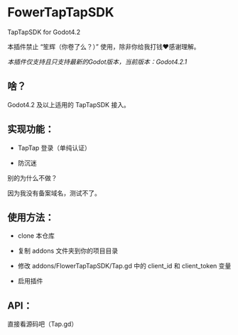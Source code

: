 # FowerTapTapSDK

TapTapSDK for Godot4.2

本插件禁止 “笙辉（你卷了么？）” 使用，除非你给我打钱❤️感谢理解。

*本插件仅支持且只支持最新的Godot版本，当前版本：Godot4.2.1*

## 啥？

Godot4.2 及以上适用的 TapTapSDK 接入。

## 实现功能：

- TapTap 登录（单纯认证）

- 防沉迷

别的为什么不做？

因为我没有备案域名，测试不了。

## 使用方法：

- clone 本仓库

- 复制 addons 文件夹到你的项目目录

- 修改 addons/FlowerTapTapSDK/Tap.gd 中的 client_id 和 client_token 变量

- 启用插件

## API：

直接看源码吧（Tap.gd）
